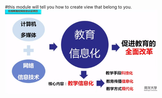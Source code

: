 #this module will tell you how to create view that belong to you.
 ![image](https://github.com/MondayIsSun/customview/raw/master/screenshots/test.png)